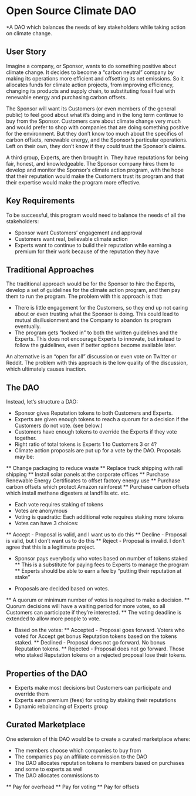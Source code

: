 # Open Source Climate DAO

*A DAO which balances the needs of key stakeholders while taking action on climate change.

## User Story

Imagine a company, or Sponsor,  wants to do something positive about climate change.  It decides to become a “carbon neutral” company by making its operations more efficient and offsetting its net emissions.  So it allocates funds for climate action projects, from improving efficiency, changing its products and supply chain, to substituting fossil fuel with renewable energy and purchasing carbon offsets.

The Sponsor will want its Customers (or even members of the general public) to feel good about what it’s doing and in the long term continue to buy from the Sponsor.  Customers care about climate change very much and would prefer to shop with companies that are doing something positive for the environment.  But they don’t know too much about the specifics of carbon offsets, renewable energy, and the Sponsor’s particular operations.  Left on their own, they don’t know if they could trust the Sponsor’s claims.

A third group, Experts, are then brought in.  They have reputations for being fair, honest, and knowledgeable.  The Sponsor company hires them to develop and monitor the Sponsor’s climate action program, with the hope that their reputation would make the Customers trust its program and that their expertise would make the program more effective.

## Key Requirements 

To be successful, this program would need to balance the needs of all the stakeholders:

* Sponsor want Customers’ engagement and approval
* Customers want real, believable climate action
* Experts want to continue to build their reputation while earning a premium for their work because of the reputation they have

## Traditional Approaches

The traditional approach would be for the Sponsor to hire the Experts, develop a set of guidelines for the climate action program, and then pay them to run the program.  The problem with this approach is that:

* There is little engagement for the Customers, so they end up not caring about or even trusting what the Sponsor is doing.  This could lead to mutual disillusionment and the Company to abandon its program eventually.
* The program gets “locked in” to both the written guidelines and the Experts.  This does not encourage Experts to innovate, but instead to follow the guidelines, even if better options become available later.

An alternative is an “open for all” discussion or even vote on Twitter or Reddit.  The problem with this approach is the low quality of the discussion, which ultimately causes inaction.

## The DAO

Instead, let’s structure a DAO:

* Sponsor gives Reputation tokens to both Customers and Experts.
* Experts are given enough tokens to reach a quorum for a decision if the Customers do not vote.  (see below.)
* Customers have enough tokens to override the Experts if they vote together.
* Right ratio of total tokens is Experts 1 to Customers 3 or 4?
* Climate action proposals are put up for a vote by the DAO.  Proposals may be:

** Change packaging to reduce waste
** Replace truck shipping with rail shipping
** Install solar panels at the corporate offices
** Purchase Renewable Energy Certificates to offset factory energy use
** Purchase carbon offsets which protect Amazon rainforest
** Purchase carbon offsets which install methane digesters at landfills
etc. etc.

* Each vote requires staking of tokens
* Votes are anonymous
* Voting is quadratic: Each additional vote requires staking more tokens
* Votes can have 3 choices:

** Accept - Proposal is valid, and I want us to do this
** Decline - Proposal is valid, but I don’t want us to do this
** Reject - Proposal is invalid.  I don’t agree that this is a legitimate project.

* Sponsor pays everybody who votes based on number of tokens staked
** This is a substitute for paying fees to Experts to manage the program
** Experts should be able to earn a fee by “putting their reputation at stake”

* Proposals are decided based on votes.  

** A quorum or minimum number of votes is required to make a decision. 
** Quorum decisions will have a waiting period for more votes, so all Customers can participate if they’re interested.
** The voting deadline is extended to allow more people to vote.

* Based on the votes:
** Accepted - Proposal goes forward.  Voters who voted for Accept get bonus Reputation tokens based on the tokens staked.
** Declined - Proposal does not go forward.  No bonus Reputation tokens.
** Rejected - Proposal does not go forward.  Those who staked Reputation tokens on a rejected proposal lose their tokens.

## Properties of the DAO

* Experts make most decisions but Customers can participate and override them
* Experts earn premium (fees) for voting by staking their reputations
* Dynamic rebalancing of Experts group

## Curated Marketplace

One extension of this DAO would be to create a curated marketplace where:

* The members choose which companies to buy from
* The companies pay an affiliate commission to the DAO
* The DAO allocates reputation tokens to members based on purchases and some to experts as well
* The DAO allocates commissions to

** Pay for overhead
** Pay for voting
** Pay for offsets
